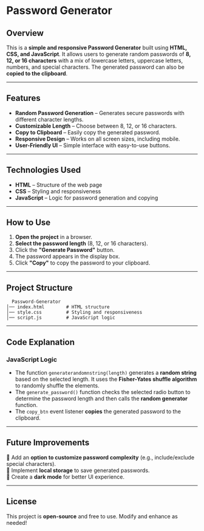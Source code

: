 # Password Generator

## Overview
This is a **simple and responsive Password Generator** built using **HTML, CSS, and JavaScript**. It allows users to generate random passwords of **8, 12, or 16 characters** with a mix of lowercase letters, uppercase letters, numbers, and special characters. The generated password can also be **copied to the clipboard**.

---

## Features
- **Random Password Generation** – Generates secure passwords with different character lengths.  
- **Customizable Length** – Choose between 8, 12, or 16 characters.  
- **Copy to Clipboard** – Easily copy the generated password.  
- **Responsive Design** – Works on all screen sizes, including mobile.  
- **User-Friendly UI** – Simple interface with easy-to-use buttons.  

---

## Technologies Used
- **HTML** – Structure of the web page  
- **CSS** – Styling and responsiveness  
- **JavaScript** – Logic for password generation and copying  

---

## How to Use
1. **Open the project** in a browser.  
2. **Select the password length** (8, 12, or 16 characters).  
3. Click the **"Generate Password"** button.  
4. The password appears in the display box.  
5. Click **"Copy"** to copy the password to your clipboard.  

---

## Project Structure
```
  Password-Generator
│── index.html        # HTML structure
│── style.css         # Styling and responsiveness
│── script.js         # JavaScript logic
```

---

## Code Explanation
### **JavaScript Logic**
- The function `generaterandomnstring(length)` generates a **random string** based on the selected length. It uses the **Fisher-Yates shuffle algorithm** to randomly shuffle the elements.
- The `generate_password()` function checks the selected radio button to determine the password length and then calls the **random generator** function.
- The `copy_btn` event listener **copies** the generated password to the clipboard.

---

## Future Improvements
🔹 Add an **option to customize password complexity** (e.g., include/exclude special characters).  
🔹 Implement **local storage** to save generated passwords.  
🔹 Create a **dark mode** for better UI experience.  

---

## License
This project is **open-source** and free to use. Modify and enhance as needed!

